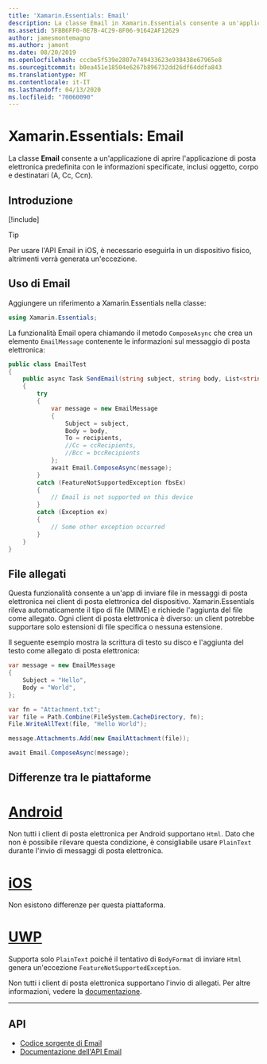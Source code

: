 ```yaml
---
title: 'Xamarin.Essentials: Email'
description: La classe Email in Xamarin.Essentials consente a un'applicazione di aprire l'applicazione di posta elettronica predefinita con le informazioni specificate, inclusi oggetto, corpo e destinatari (A, Cc, Ccn).
ms.assetid: 5FBB6FF0-0E7B-4C29-8F06-91642AF12629
author: jamesmontemagno
ms.author: jamont
ms.date: 08/20/2019
ms.openlocfilehash: cccbe5f539e2807e749433623e938438e67965e8
ms.sourcegitcommit: b0ea451e18504e6267b896732dd26df64ddfa843
ms.translationtype: MT
ms.contentlocale: it-IT
ms.lasthandoff: 04/13/2020
ms.locfileid: "70060090"
---
```

# <a name="xamarinessentials-email"></a>Xamarin.Essentials: Email

La classe **Email** consente a un'applicazione di aprire l'applicazione di posta elettronica predefinita con le informazioni specificate, inclusi oggetto, corpo e destinatari (A, Cc, Ccn).

## <a name="get-started"></a>Introduzione

[!include[](~/essentials/includes/get-started.md)]

> [!TIP]
> Per usare l'API Email in iOS, è necessario eseguirla in un dispositivo fisico, altrimenti verrà generata un'eccezione.

## <a name="using-email"></a>Uso di Email

Aggiungere un riferimento a Xamarin.Essentials nella classe:

```csharp
using Xamarin.Essentials;
```

La funzionalità Email opera chiamando il metodo `ComposeAsync` che crea un elemento `EmailMessage` contenente le informazioni sul messaggio di posta elettronica:

```csharp
public class EmailTest
{
    public async Task SendEmail(string subject, string body, List<string> recipients)
    {
        try
        {
            var message = new EmailMessage
            {
                Subject = subject,
                Body = body,
                To = recipients,
                //Cc = ccRecipients,
                //Bcc = bccRecipients
            };
            await Email.ComposeAsync(message);
        }
        catch (FeatureNotSupportedException fbsEx)
        {
            // Email is not supported on this device
        }
        catch (Exception ex)
        {
            // Some other exception occurred
        }
    }
}
```

## <a name="file-attachments"></a>File allegati

Questa funzionalità consente a un'app di inviare file in messaggi di posta elettronica nei client di posta elettronica del dispositivo. Xamarin.Essentials rileva automaticamente il tipo di file (MIME) e richiede l'aggiunta del file come allegato. Ogni client di posta elettronica è diverso: un client potrebbe supportare solo estensioni di file specifica o nessuna estensione.

Il seguente esempio mostra la scrittura di testo su disco e l'aggiunta del testo come allegato di posta elettronica:

```csharp
var message = new EmailMessage
{
    Subject = "Hello",
    Body = "World",
};

var fn = "Attachment.txt";
var file = Path.Combine(FileSystem.CacheDirectory, fn);
File.WriteAllText(file, "Hello World");

message.Attachments.Add(new EmailAttachment(file));

await Email.ComposeAsync(message);
```

## <a name="platform-differences"></a>Differenze tra le piattaforme

# <a name="android"></a>[Android](#tab/android)

Non tutti i client di posta elettronica per Android supportano `Html`. Dato che non è possibile rilevare questa condizione, è consigliabile usare `PlainText` durante l'invio di messaggi di posta elettronica.

# <a name="ios"></a>[iOS](#tab/ios)

Non esistono differenze per questa piattaforma.

# <a name="uwp"></a>[UWP](#tab/uwp)

Supporta solo `PlainText` poiché il tentativo di `BodyFormat` di inviare `Html` genera un'eccezione `FeatureNotSupportedException`.

Non tutti i client di posta elettronica supportano l'invio di allegati. Per altre informazioni, vedere la [documentazione](https://docs.microsoft.com/windows/uwp/contacts-and-calendar/sending-email).

-----

## <a name="api"></a>API

- [Codice sorgente di Email](https://github.com/xamarin/Essentials/tree/master/Xamarin.Essentials/Email)
- [Documentazione dell'API Email](xref:Xamarin.Essentials.Email)
